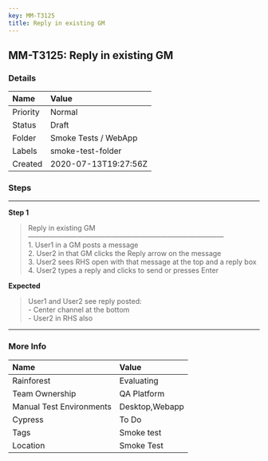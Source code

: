 ```yaml
---
key: MM-T3125
title: Reply in existing GM
---
```


## MM-T3125: Reply in existing GM

### Details

| Name     | Value                |
| :------- | :------------------- |
| Priority | Normal               |
| Status   | Draft                |
| Folder   | Smoke Tests / WebApp |
| Labels   | smoke-test-folder    |
| Created  | 2020-07-13T19:27:56Z |

### Steps

<hr/>

**Step 1**

> <article>Reply in existing GM<br />&mdash;&mdash;&mdash;&mdash;&mdash;&mdash;&mdash;&mdash;&mdash;&mdash;&mdash;&mdash;&mdash;&mdash;&mdash;&mdash;&mdash;&mdash;&mdash;&mdash;&mdash;&mdash;&mdash;&mdash;&mdash;&mdash;&mdash;&mdash;<br />1. User1 in a GM posts a message<br />2. User2 in that GM clicks the Reply arrow on the message<br />3. User2 sees RHS open with that message at the top and a reply box<br />4. User2 types a reply and clicks to send or presses Enter</article>

**Expected**

> <article>User1 and User2 see reply posted:<br />- Center channel at the bottom<br />- User2 in RHS also</article>

<hr/>

### More Info

| Name                     | Value          |
| :----------------------- | :------------- |
| Rainforest               | Evaluating     |
| Team Ownership           | QA Platform    |
| Manual Test Environments | Desktop,Webapp |
| Cypress                  | To Do          |
| Tags                     | Smoke test     |
| Location                 | Smoke Test     |
